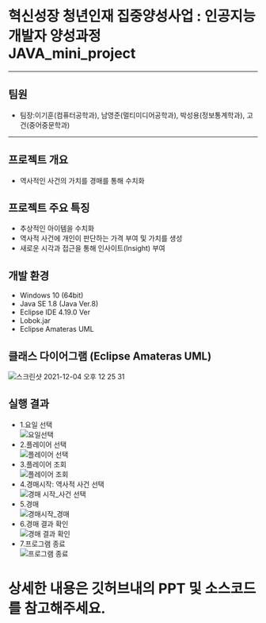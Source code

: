# 혁신성장 청년인재 집중양성사업 : 인공지능 개발자 양성과정<br>JAVA_mini_project 
***
## 팀원
* 팀장:이기훈(컴퓨터공학과), 남영준(멀티미디어공학과), 박성용(정보통계학과), 고건(중어중문학과)
***
## 프로젝트 개요
- 역사적인 사건의 가치를 경매를 통해 수치화
## 프로젝트 주요 특징
- 추상적인 아이템을 수치화
- 역사적 사건에 개인이 판단하는 가격 부여 및 가치를 생성
- 새로운 시각과 접근을 통해 인사이트(Insight) 부여

## 개발 환경
- Windows 10 (64bit)
- Java SE 1.8 (Java Ver.8)
- Eclipse IDE 4.19.0 Ver
- Lobok.jar
- Eclipse Amateras UML

## 클래스 다이어그램 (Eclipse Amateras UML)
![스크린샷 2021-12-04 오후 12 25 31](https://user-images.githubusercontent.com/53985471/144695282-68e6f2ac-938b-4bee-8b55-8b1ae51a4824.png)

## 실행 결과
- 1.요일 선택<br>
![요일선택](https://user-images.githubusercontent.com/53985471/144695449-13316b95-e771-4cdf-ac4f-54adb7ff8514.png)
- 2.플레이어 선택<br>
![플레이어 선택](https://user-images.githubusercontent.com/53985471/144695455-8b37a2d9-4b4d-4865-8f98-382969abdc08.png)
- 3.플레이어 조회<br>
![플레이어 조회](https://user-images.githubusercontent.com/53985471/144695467-57725e22-df6b-4bd9-bacd-55a311602bf8.png)
- 4.경매시작: 역사적 사건 선택<br>
![경매 시작_사건 선택](https://user-images.githubusercontent.com/53985471/144695481-f48f778d-4bb7-4ad2-a152-fb5cce18c9b5.png)
- 5.경매<br>
![경매시작_경매](https://user-images.githubusercontent.com/53985471/144695488-2066b564-d7ff-429b-afe5-cb714287190a.png)
- 6.경매 결과 확인<br>
![경매 결과 확인](https://user-images.githubusercontent.com/53985471/144695497-aa5884fe-7a29-452e-abb9-568420d818e2.png)
- 7.프로그램 종료<br>
![프로그램 종료](https://user-images.githubusercontent.com/53985471/144695502-45b485eb-3db1-42b4-9147-7df0ef2534f7.png)


# 상세한 내용은 깃허브내의 PPT 및 소스코드를 참고해주세요.


